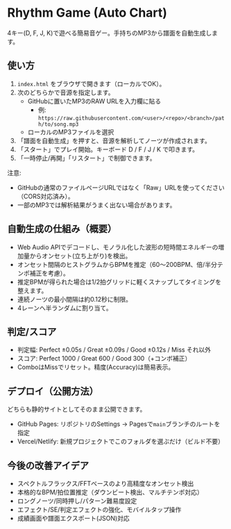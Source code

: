 # Rhythm Game (Auto Chart)

4キー(D, F, J, K)で遊べる簡易音ゲー。手持ちのMP3から譜面を自動生成します。

## 使い方

1. `index.html` をブラウザで開きます（ローカルでOK）。
2. 次のどちらかで音源を指定します。
   - GitHubに置いたMP3のRAW URLを入力欄に貼る
     - 例: `https://raw.githubusercontent.com/<user>/<repo>/<branch>/path/to/song.mp3`
   - ローカルのMP3ファイルを選択
3. 「譜面を自動生成」を押すと、音源を解析してノーツが作成されます。
4. 「スタート」でプレイ開始。キーボード D / F / J / K で叩きます。
5. 「一時停止/再開」「リスタート」で制御できます。

注意:
- GitHubの通常のファイルページURLではなく「Raw」URLを使ってください（CORS対応済み）。
- 一部のMP3では解析結果がうまく出ない場合があります。

## 自動生成の仕組み（概要）

- Web Audio APIでデコードし、モノラル化した波形の短時間エネルギーの増加量からオンセット(立ち上がり)を検出。
- オンセット間隔のヒストグラムからBPMを推定（60〜200BPM、倍/半分テンポ補正を考慮）。
- 推定BPMが得られた場合は1/2拍グリッドに軽くスナップしてタイミングを整えます。
- 連続ノーツの最小間隔は約0.12秒に制限。
- 4レーンへ半ランダムに割り当て。

## 判定/スコア

- 判定幅: Perfect ±0.05s / Great ±0.09s / Good ±0.12s / Miss それ以外
- スコア: Perfect 1000 / Great 600 / Good 300（+コンボ補正）
- ComboはMissでリセット。精度(Accuracy)は簡易表示。

## デプロイ（公開方法）

どちらも静的サイトとしてそのまま公開できます。

- GitHub Pages: リポジトリのSettings → Pagesで`main`ブランチのルートを指定
- Vercel/Netlify: 新規プロジェクトでこのフォルダを選ぶだけ（ビルド不要）

## 今後の改善アイデア

- スペクトルフラックス/FFTベースのより高精度なオンセット検出
- 本格的なBPM/拍位置推定（ダウンビート検出、マルチテンポ対応）
- ロングノーツ/同時押し/パターン難易度設定
- エフェクト/SE/判定エフェクトの強化、モバイルタップ操作
- 成績画面や譜面エクスポート(JSON)対応

